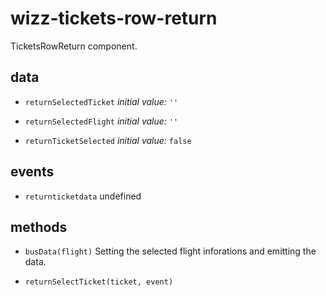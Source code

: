 # wizz-tickets-row-return 
TicketsRowReturn component. 





## data 
- `returnSelectedTicket` 
 *initial value:* `''` 

- `returnSelectedFlight` 
 *initial value:* `''` 

- `returnTicketSelected` 
 *initial value:* `false` 


## events 
- `returnticketdata` undefined 

## methods 
- `busData(flight)` 
Setting the selected flight inforations and emitting the data. 

- `returnSelectTicket(ticket, event)` 


